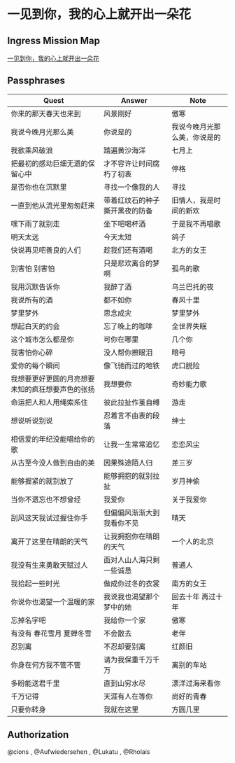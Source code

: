# 一见到你，我的心上就开出一朵花

##  Ingress Mission Map

[一见到你，我的心上就开出一朵花](https://ingressmm.com/?find=%E4%B8%80%E8%A7%81%E5%88%B0%E4%BD%A0%EF%BC%8C%E6%88%91%E7%9A%84%E5%BF%83%E4%B8%8A%E5%B0%B1%E5%BC%80%E5%87%BA%E4%B8%80%E6%9C%B5%E8%8A%B1 "Ingress Mission Map")

## Passphrases

|Quest|Answer|Note|
|-----|------|----|
|你来的那天春天也来到|风景刚好|傲寒|
|我说今晚月光那么美|你说是的|我说今晚月光那么美，你说是的|
|我欲乘风破浪|踏遍黄沙海洋|七月上|
|把最初的感动巨细无遗的保留心中|才不容许让时间腐朽了初衷|停格|
|是否你也在沉默里|寻找一个像我的人|寻找|
|一直到他从流光里匆匆赶来|带着红纹石的种子撕开黑夜的防备|旧情人，我是时间的新欢|
|嘿下雨了就别走|坐下吧喝杯酒|于是我不再唱歌|
|明天太远|今天太短|鸽子|
|快说再见吧善良的人们|趁我们还有酒喝|北方的女王|
|别害怕 别害怕|只是悲欢离合的梦啊|孤鸟的歌|
|我用沉默告诉你|我醉了酒|乌兰巴托的夜|
|我说所有的酒|都不如你|春风十里|
|梦里梦外|思念成灾|梦里梦外|
|想起白天的约会|忘了晚上的咖啡|全世界失眠|
|这个城市怎么都是你|可你在哪里|几个你|
|我害怕你心碎|没人帮你擦眼泪|暗号|
|爱你的每个瞬间|像飞驰而过的地铁|虎口脱险|
|我想要更好更圆的月亮想要未知的疯狂想要声色的张扬|我想要你|奇妙能力歌|
|命运把人和人用绳索系住|彼此拉扯作茧自缚|游走|
|想说听说别说|忍着言不由衷的段落|绅士|
|相信爱的年纪没能唱给你的歌|让我一生常常追忆|恋恋风尘|
|从古至今没人做到自由的美|因果殊途陌人归|差三岁|
|能够握紧的就别放了|能够拥抱的就别拉扯|岁月神偷|
|当你不遗忘也不想曾经|我爱你|关于我爱你|
|刮风这天我试过握住你手|但偏偏风渐渐大到我看你不见|晴天|
|离开了这里在晴朗的天气|让我拥抱你在晴朗的天气|一个人的北京|
|我没有生来勇敢天赋过人|面对人山人海只剩一些诚恳|普通人|
|我拾起一些时光|做成你过冬的衣裳|南方的女王|
|你说你也渴望一个温暖的家|我说我也渴望那个梦中的她|回去十年 再过十年|
|忘掉名字吧|我给你一个家|傲寒|
|有没有 春花雪月 夏蝉冬雪|不会散去|老伴|
|忍别离|不忍却要别离|红颜旧|
|你身在何方我不管不管|请为我保重千万千万|离别的车站|
|多盼能送君千里|直到山穷水尽|漂洋过海来看你|
|千万记得|天涯有人在等你|尚好的青春|
|只要你转身|我就在这里|方圆几里|

## Authorization

@cions , @Aufwiedersehen , @Lukatu , @Rholais
